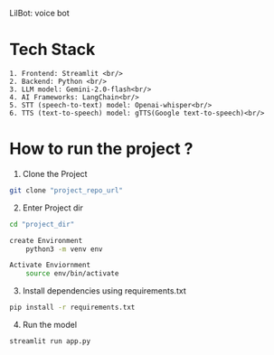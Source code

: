 LilBot: voice bot

# Tech Stack

    1. Frontend: Streamlit <br/>
    2. Backend: Python <br/>
    3. LLM model: Gemini-2.0-flash<br/>
    4. AI Frameworks: LangChain<br/>
    5. STT (speech-to-text) model: Openai-whisper<br/>
    6. TTS (text-to-speech) model: gTTS(Google text-to-speech)<br/>

# How to run the project ?

1. Clone the Project

```bash
git clone "project_repo_url"
```

2. Enter Project dir

```bash
cd "project_dir"

create Environment
    python3 -m venv env

Activate Enviornment
    source env/bin/activate
```

3. Install dependencies using requirements.txt

```bash
pip install -r requirements.txt
```

4. Run the model

```bash
streamlit run app.py
```
